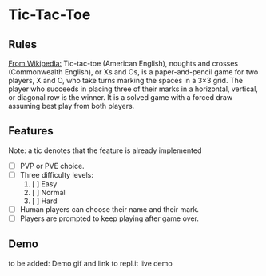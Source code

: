# Tic-Tac-Toe

## Rules

[From Wikipedia:](https://en.wikipedia.org/wiki/Tic-tac-toe) Tic-tac-toe (American English), noughts and crosses (Commonwealth English), or Xs and Os, is a paper-and-pencil game for two players, X and O, who take turns marking the spaces in a 3×3 grid. The player who succeeds in placing three of their marks in a horizontal, vertical, or diagonal row is the winner. It is a solved game with a forced draw assuming best play from both players. 

## Features

Note: a tic denotes that the feature is already implemented

- [ ] PVP or PVE choice.
- [ ] Three difficulty levels:
    1. [ ] Easy
    1. [ ] Normal
    1. [ ] Hard
- [ ] Human players can choose their name and their mark.
- [ ] Players are prompted to keep playing after game over.

## Demo

to be added: Demo gif and link to repl.it live demo
